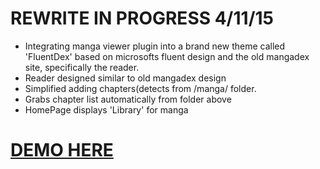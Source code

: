 # REWRITE IN PROGRESS 4/11/15 
- Integrating manga viewer plugin into a brand new theme called 'FluentDex' based on microsofts fluent design and the old mangadex site, specifically the reader.
- Reader designed similar to old mangadex design
- Simplified adding chapters(detects from /manga/ folder.
- Grabs chapter list automatically from folder above
- HomePage displays 'Library' for manga

# [DEMO HERE](https://skymanga.42web.io/manga/yotsuba/)
